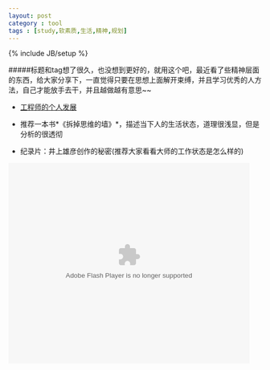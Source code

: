 ```yaml
---
layout: post
category : tool
tags : [study,软素质,生活,精神,规划] 
---
```

{% include JB/setup %}


#####标题和tag想了很久，也没想到更好的，就用这个吧，最近看了些精神层面的东西，给大家分享下，一直觉得只要在思想上面解开束缚，并且学习优秀的人方法，自己才能放手去干，并且越做越有意思~~


* [工程师的个人发展](https://speakerdeck.com/baidufe/gong-cheng-shi-de-ge-ren-fa-zhan-gui-hua)

* 推荐一本书*《拆掉思维的墙》*，描述当下人的生活状态，道理很浅显，但是分析的很透彻

* 纪录片：井上雄彦创作的秘密(推荐大家看看大师的工作状态是怎么样的)

<embed src="http://player.youku.com/player.php/sid/XMjg2MDgyNTc2/v.swf" allowFullScreen="true" quality="high" width="480" height="400" 
align="middle" allowScriptAccess="always" type="application/x-shockwave-flash" />


